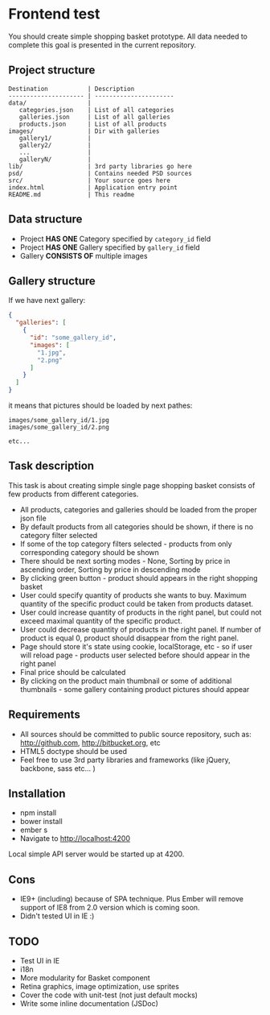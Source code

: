 Frontend test
===========
You should create simple shopping basket prototype. All data needed to complete this goal is presented in the current repository.

Project structure
--------------------
```
Destination           | Description
--------------------- | ----------------------
data/                 | 
   categories.json    | List of all categories
   galleries.json     | List of all galleries
   products.json      | List of all products
images/               | Dir with galleries
   gallery1/          |
   gallery2/          |
   ...                |
   galleryN/          |
lib/                  | 3rd party libraries go here
psd/                  | Contains needed PSD sources
src/                  | Your source goes here
index.html            | Application entry point
README.md             | This readme
```


Data structure
-----------------

- Project **HAS ONE** Category specified by ```category_id``` field
- Project **HAS ONE** Gallery specified by ```gallery_id``` field
- Gallery **CONSISTS OF** multiple images

Gallery structure
--------------------
If we have next gallery:
```json
{ 
  "galleries": [
    {
      "id": "some_gallery_id",
      "images": [
        "1.jpg",
        "2.png"
      ]
    }
  ]
}
```
 it means that pictures should be loaded by next pathes:
 
```
images/some_gallery_id/1.jpg
images/some_gallery_id/2.png

etc...
```

Task description
-------------------
This task is about creating simple single page shopping basket consists of few products from different categories. 

- All products, categories and galleries should be loaded from the proper json file
- By default products from all categories should be shown, if there is no category filter selected
- If some of the top category filters selected - products from only corresponding category should be shown
- There should be next sorting modes  - None, Sorting by price in ascending order, Sorting by price in descending mode
- By clicking green button - product should appears in the right shopping basket
- User could specify quantity of products she wants to buy. Maximum quantity of the specific product could be taken from products dataset.
- User could increase quantity of products in the right panel, but could not exceed maximal quantity of the specific product. 
- User could decrease quantity of products in the right panel. If number of product is equal 0, product should disappear from the right panel.
- Page should store it's state using cookie, localStorage,  etc - so if user will reload page -  products user selected before should appear in the right panel
- Final price should be calculated
- By clicking on the product main thumbnail or some of additional thumbnails  - some gallery containing product pictures should appear

Requirements
-----------------
- All sources should be committed to public source repository, such as: http://github.com, http://bitbucket.org, etc
- HTML5 doctype should be used
- Feel free to use 3rd party libraries and frameworks (like jQuery, backbone, sass etc... )

Installation
-----------------
- npm install
- bower install
- ember s
- Navigate to [http://localhost:4200](http://localhost:4200)

Local simple API server would be started up at 4200.

Cons
-----------------
- IE9+ (including) because of SPA technique. Plus Ember will remove support of IE8 from 2.0 version which is coming soon.
- Didn't tested UI in IE :)

TODO
-----------------
- Test UI in IE
- i18n
- More modularity for Basket component
- Retina graphics, image optimization, use sprites
- Cover the code with unit-test (not just default mocks)
- Write some inline documentation (JSDoc)
